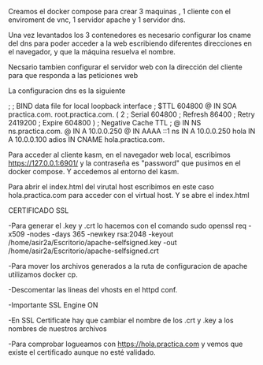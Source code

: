 Creamos el docker compose para crear 3 maquinas , 1 cliente con el enviroment de vnc, 1 servidor apache y 1 servidor dns.

Una vez levantados los 3 contenedores es necesario configurar los cname del dns  para poder acceder a la web escribiendo diferentes direcciones en el navegador, y que la máquina resuelva el nombre.

Necsario tambien configurar el servidor web con la dirección del cliente para que responda a las peticiones web

La configuracion dns es la siguiente

;
; BIND data file for local loopback interface
;
$TTL	604800
@	IN	SOA	practica.com. root.practica.com. (
			      2		; Serial
			 604800		; Refresh
			  86400		; Retry
			2419200		; Expire
			 604800 )	; Negative Cache TTL
;
@	      IN   NS	ns.practica.com.
@         IN   A   10.0.0.250
@	      IN  AAAA ::1
ns        IN   A   10.0.0.250
hola  IN   A   10.0.0.100
adios       IN CNAME hola.practica.com.

Para acceder al cliente kasm, en el navegador web local, escribimos https://127.0.0.1:6901/  y la contraseña es "password" que pusimos en el docker compose. Y accedemos al entorno del kasm.

Para abrir el index.html del virutal host escribimos en este caso hola.practica.com para acceder con el virtual host. Y se abre el index.html


CERTIFICADO SSL

-Para generar el .key y .crt lo hacemos con el comando sudo openssl req -x509 -nodes -days 365 -newkey rsa:2048 -keyout /home/asir2a/Escritorio/apache-selfsigned.key -out /home/asir2a/Escritorio/apache-selfsigned.crt

-Para mover los archivos generados a la ruta de configuracion de apache utilizamos docker cp.

-Descomentar las lineas del vhosts en el httpd conf.

-Importante SSL Engine ON

-En SSL Certificate hay que cambiar el nombre de los .crt y .key a los nombres de nuestros archivos 

-Para comprobar logueamos con https://hola.practica.com y vemos que existe el certificado aunque no esté validado. 

